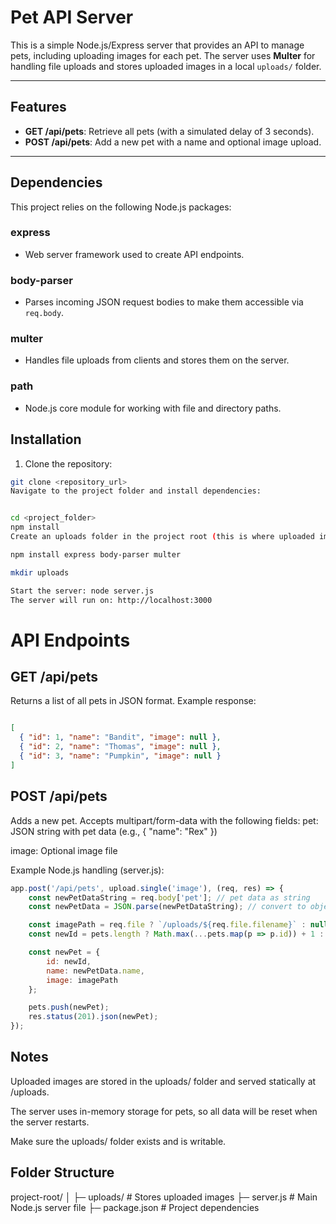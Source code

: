 # Pet API Server

This is a simple Node.js/Express server that provides an API to manage pets, including uploading images for each pet. The server uses **Multer** for handling file uploads and stores uploaded images in a local `uploads/` folder.

---

## Features

- **GET /api/pets**: Retrieve all pets (with a simulated delay of 3 seconds).
- **POST /api/pets**: Add a new pet with a name and optional image upload.

---

## Dependencies

This project relies on the following Node.js packages:

### express
- Web server framework used to create API endpoints.

### body-parser
- Parses incoming JSON request bodies to make them accessible via `req.body`.

### multer
- Handles file uploads from clients and stores them on the server.

### path
- Node.js core module for working with file and directory paths.


## Installation

1. Clone the repository:

```bash
git clone <repository_url>
Navigate to the project folder and install dependencies:


cd <project_folder>
npm install
Create an uploads folder in the project root (this is where uploaded images will be stored):

npm install express body-parser multer

mkdir uploads

Start the server: node server.js
The server will run on: http://localhost:3000
 ```


# API Endpoints
 ## GET /api/pets
Returns a list of all pets in JSON format.
Example response:

```json

[
  { "id": 1, "name": "Bandit", "image": null },
  { "id": 2, "name": "Thomas", "image": null },
  { "id": 3, "name": "Pumpkin", "image": null }
]
```
## POST /api/pets

Adds a new pet. Accepts multipart/form-data with the following fields:
pet: JSON string with pet data (e.g., { "name": "Rex" })

image: Optional image file

Example Node.js handling (server.js):

```.js
app.post('/api/pets', upload.single('image'), (req, res) => {
    const newPetDataString = req.body['pet']; // pet data as string
    const newPetData = JSON.parse(newPetDataString); // convert to object

    const imagePath = req.file ? `/uploads/${req.file.filename}` : null;
    const newId = pets.length ? Math.max(...pets.map(p => p.id)) + 1 : 1;

    const newPet = {
        id: newId,
        name: newPetData.name,
        image: imagePath
    };

    pets.push(newPet);
    res.status(201).json(newPet);
});
```
## Notes
Uploaded images are stored in the uploads/ folder and served statically at /uploads.

The server uses in-memory storage for pets, so all data will be reset when the server restarts.

Make sure the uploads/ folder exists and is writable.


## Folder Structure
project-root/
│
├─ uploads/ # Stores uploaded images
├─ server.js # Main Node.js server file
├─ package.json # Project dependencies
